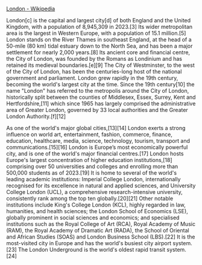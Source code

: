 [London - Wikipedia](https://en.wikipedia.org/wiki/London)

London[c] is the capital and largest city[d] of both England and the United Kingdom, with a population of 8,945,309 in 2023.[3] Its wider metropolitan area is the largest in Western Europe, with a population of 15.1 million.[5] London stands on the River Thames in southeast England, at the head of a 50-mile (80 km) tidal estuary down to the North Sea, and has been a major settlement for nearly 2,000 years.[8] Its ancient core and financial centre, the City of London, was founded by the Romans as Londinium and has retained its medieval boundaries.[e][9] The City of Westminster, to the west of the City of London, has been the centuries-long host of the national government and parliament. London grew rapidly in the 19th century, becoming the world's largest city at the time. Since the 19th century[10] the name "London" has referred to the metropolis around the City of London, historically split between the counties of Middlesex, Essex, Surrey, Kent and Hertfordshire,[11] which since 1965 has largely comprised the administrative area of Greater London, governed by 33 local authorities and the Greater London Authority.[f][12]

As one of the world's major global cities,[13][14] London exerts a strong influence on world art, entertainment, fashion, commerce, finance, education, healthcare, media, science, technology, tourism, transport and communications.[15][16] London is Europe’s most economically powerful city, and is one of the world's major financial centres.[17] London hosts Europe's largest concentration of higher education institutions,[18] comprising over 50 universities and colleges and enrolling more than 500,000 students as of 2023.[19] It is home to several of the world's leading academic institutions: Imperial College London, internationally recognised for its excellence in natural and applied sciences, and University College London (UCL), a comprehensive research-intensive university, consistently rank among the top ten globally.[20][21] Other notable institutions include King's College London (KCL), highly regarded in law, humanities, and health sciences; the London School of Economics (LSE), globally prominent in social sciences and economics; and specialised institutions such as the Royal College of Art (RCA), Royal Academy of Music (RAM), the Royal Academy of Dramatic Art (RADA), the School of Oriental and African Studies (SOAS) and London Business School (LBS).[22] It is the most-visited city in Europe and has the world's busiest city airport system.[23] The London Underground is the world's oldest rapid transit system.[24]

<!-- cspell:ignore SOAS Londinium RADA -->
